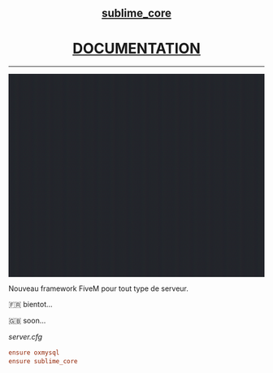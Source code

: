 <h2 align='center'><u><b>sublime_core</b></u></h1>
<h1 align='center'><u><b><a href='https://sublime-association.github.io/'> DOCUMENTATION </a></b></u></h1>

---------

<img width="800" height="400" align='center' alt="BACKGROUND SUBLIME" src="https://raw.githubusercontent.com/SUP2Ak/logo-banner/main/sublime_gif.gif" />

Nouveau framework FiveM pour tout type de serveur.

🇫🇷 bientot...

🇬🇧 soon...

_server.cfg_

```cfg
ensure oxmysql
ensure sublime_core
```
